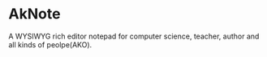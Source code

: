# AkNote
A WYSIWYG rich editor notepad for computer science, teacher, author and all kinds of peolpe(AKO).
